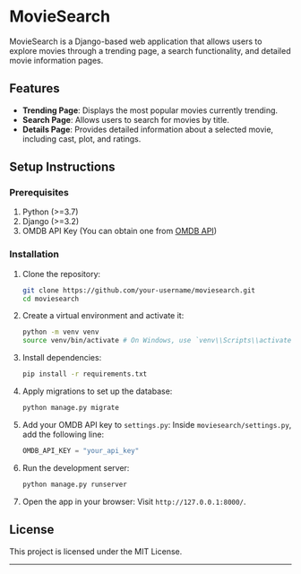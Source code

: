 # MovieSearch

MovieSearch is a Django-based web application that allows users to explore movies through a trending page, a search functionality, and detailed movie information pages.

## Features
- **Trending Page**: Displays the most popular movies currently trending.
- **Search Page**: Allows users to search for movies by title.
- **Details Page**: Provides detailed information about a selected movie, including cast, plot, and ratings.

## Setup Instructions

### Prerequisites
1. Python (>=3.7)
2. Django (>=3.2)
3. OMDB API Key (You can obtain one from [OMDB API](http://www.omdbapi.com/apikey.aspx))

### Installation
1. Clone the repository:
   ```bash
   git clone https://github.com/your-username/moviesearch.git
   cd moviesearch
   ```

2. Create a virtual environment and activate it:
   ```bash
   python -m venv venv
   source venv/bin/activate # On Windows, use `venv\\Scripts\\activate`
   ```

3. Install dependencies:
   ```bash
   pip install -r requirements.txt
   ```

4. Apply migrations to set up the database:
   ```bash
   python manage.py migrate
   ``` 

5. Add your OMDB API key to `settings.py`:
   Inside `moviesearch/settings.py`, add the following line:
   ```python
   OMDB_API_KEY = "your_api_key"
   ```

6. Run the development server:
   ```bash
   python manage.py runserver
   ```

7. Open the app in your browser:
   Visit `http://127.0.0.1:8000/`.



## License
This project is licensed under the MIT License.

---
